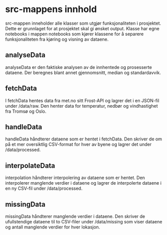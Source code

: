 # src-mappens innhold

src-mappen inneholder alle klasser som utgjør funksjonaliteten i prosjektet. Dette er grunnlaget for at prosjektet skal gi ønsket output. Klasse har egne notebooks i mappen notebooks som kjører klassene for å separere funksjonaliteten fra kjøring og visning av dataene.


## analyseData

analyseData er den faktiske analysen av de innhentede og prosesserte dataene. Der beregnes blant annet gjennomsnitt, median og standardavvik.


## fetchData

I fetchData hentes data fra met.no sitt Frost-API og lagrer det i en JSON-fil under /data/raw. Den henter data for temperatur, nedbør og vindhastighet fra Tromsø og Oslo.


## handleData

handleData håndterer dataene som er hentet i fetchData. Den skriver de om på et mer oversiktlig CSV-format for hver av byene og lagrer det under /data/processed.


## interpolateData

interpolation håndterer interpolering av dataene som er hentet. Den interpolerer manglende verdier i dataene og lagrer de interpolerte dataene i en ny CSV-fil under /data/processed.


## missingData

missingData håndterer manglende verdier i dataene. Den skriver de ufullstendige dataene til to CSV-filer under /data/missing som viser dataene og antall manglende verdier for hver lokasjon.

